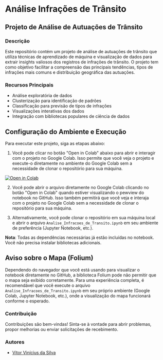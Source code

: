 # Análise Infrações de Trânsito 

## Projeto de Análise de Autuações de Trânsito

### Descrição

Este repositório contém um projeto de análise de autuações de trânsito que utiliza técnicas de aprendizado de máquina e visualização de dados para extrair insights valiosos dos registros de infrações de trânsito. O projeto tem como objetivo facilitar a compreensão das principais tendências, tipos de infrações mais comuns e distribuição geográfica das autuações.

### Recursos Principais

- Análise exploratória de dados
- Clusterização para identificação de padrões
- Classificação para previsão de tipos de infrações
- Visualizações interativas dos dados
- Integração com bibliotecas populares de ciência de dados

## Configuração do Ambiente e Execução

Para executar este projeto, siga as etapas abaixo:

1. Você pode clicar no botão "Open in Colab" abaixo para abrir e interagir com o projeto no Google Colab. Isso permite que você veja o projeto e execute-o diretamente no ambiente do Google Colab sem a necessidade de clonar o repositório para sua máquina.

[![Open in Colab](https://colab.research.google.com/assets/colab-badge.svg)](https://colab.research.google.com/drive/1RGkDo3PfupoCtHvsrjokoFm_KZgVyLiI?usp=sharing)

2. Você pode abrir o arquivo diretamente no Google Colab clicando no botão "Open in Colab" quando estiver visualizando o pewview do notebook no GitHub. Isso também permitirá que você veja e interaja com o projeto no Google Colab sem a necessidade de clonar o repositório para sua máquina.

3. Alternativamente, você pode clonar o repositório em sua máquina local e abrir o arquivo `Analise_Infracoes_de_Transito.ipynb` em seu ambiente de preferência (Jupyter Notebook, etc.).

**Nota**: Todas as dependências necessárias já estão incluídas no notebook. Você não precisa instalar bibliotecas adicionais.

## Aviso sobre o Mapa (Folium)

Dependendo do navegador que você está usando para visualizar o notebook diretamente no GitHub, a biblioteca Folium pode não permitir que o mapa seja exibido corretamente. Para uma experiência completa, é recomendável que você execute o arquivo `Analise_Infracoes_de_Transito.ipynb` em seu próprio ambiente (Google Colab, Jupyter Notebook, etc.), onde a visualização do mapa funcionará conforme o esperado.

### Contribuição

Contribuições são bem-vindas! Sinta-se à vontade para abrir problemas, propor melhorias ou enviar solicitações de recebimento.

### Autores
- [Vitor Vinícius da Silva](https://github.com/VitorVini)
